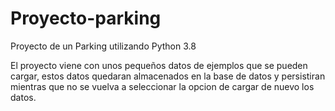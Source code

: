 # Proyecto-parking
Proyecto de un Parking utilizando Python 3.8

El proyecto viene con unos pequeños datos de ejemplos que se pueden cargar, estos datos quedaran almacenados en la base de datos y persistiran mientras que no se vuelva a seleccionar la opcion de cargar de nuevo los datos.
